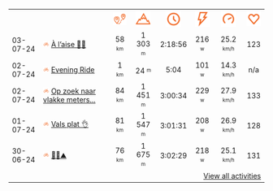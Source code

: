<table>
    <tr>
        <th></th>
        <th></th>
        <th align="center"><img src="https://raw.githubusercontent.com/robiningelbrecht/strava-activities/master/public/distance.svg" width="30" alt="distance" title="distance"/></th>
        <th align="center"><img src="https://raw.githubusercontent.com/robiningelbrecht/strava-activities/master/public/elevation.svg" width="30" alt="elevation" title="elevation"/></th>
        <th align="center"><img src="https://raw.githubusercontent.com/robiningelbrecht/strava-activities/master/public/time.svg" width="30" alt="time" title="time"/></th>
        <th align="center"><img src="https://raw.githubusercontent.com/robiningelbrecht/strava-activities/master/public/average-watt.svg" width="30" alt="average watts" title="average watts"/></th>
        <th align="center"><img src="https://raw.githubusercontent.com/robiningelbrecht/strava-activities/master/public/average-speed.svg" width="30" alt="average speed" title="average speed"/></th>
        <th align="center"><img src="https://raw.githubusercontent.com/robiningelbrecht/strava-activities/master/public/heart-rate.svg" width="30" alt="average heart rate" title="average heart rate"/></th>
    </tr>
            <tr>
            <td>03-07-24</td>
            <td>
                <img src="https://raw.githubusercontent.com/robiningelbrecht/strava-activities/master/public/activity-ride.svg" width="12" alt="À l’aise 🚴‍♂️" title="À l’aise 🚴‍♂️"/>
<a href="https://www.strava.com/activities/11798864000" title="Kcal: 2005 | Gear: None ">À l’aise 🚴‍♂️</a>
            </td>
            <td align="center">58 <sup><sub>km</sub></sup></td>
            <td align="center">1 303 <sup><sub>m</sub></sup></td>
            <td align="center">2:18:56</td>
            <td align="center">216 <sup><sub>w</sub></sup></td>
            <td align="center">25.2 <sup><sub>km/h</sub></sup></td>
            <td align="center">123</td>
        </tr>
            <tr>
            <td>02-07-24</td>
            <td>
                <img src="https://raw.githubusercontent.com/robiningelbrecht/strava-activities/master/public/activity-ride.svg" width="12" alt="Evening Ride" title="Evening Ride"/>
<a href="https://www.strava.com/activities/11791207520" title="Kcal: 39 | Gear: None ">Evening Ride</a>
            </td>
            <td align="center">1 <sup><sub>km</sub></sup></td>
            <td align="center">24 <sup><sub>m</sub></sup></td>
            <td align="center">5:04</td>
            <td align="center">101 <sup><sub>w</sub></sup></td>
            <td align="center">14.3 <sup><sub>km/h</sub></sup></td>
            <td align="center">n/a</td>
        </tr>
            <tr>
            <td>02-07-24</td>
            <td>
                <img src="https://raw.githubusercontent.com/robiningelbrecht/strava-activities/master/public/activity-ride.svg" width="12" alt="Op zoek naar vlakke meters 🤓🌞" title="Op zoek naar vlakke meters 🤓🌞"/>
<a href="https://www.strava.com/activities/11789360031" title="Kcal: 2744 | Gear: None ">Op zoek naar vlakke meters...</a>
            </td>
            <td align="center">84 <sup><sub>km</sub></sup></td>
            <td align="center">1 451 <sup><sub>m</sub></sup></td>
            <td align="center">3:00:34</td>
            <td align="center">229 <sup><sub>w</sub></sup></td>
            <td align="center">27.9 <sup><sub>km/h</sub></sup></td>
            <td align="center">133</td>
        </tr>
            <tr>
            <td>01-07-24</td>
            <td>
                <img src="https://raw.githubusercontent.com/robiningelbrecht/strava-activities/master/public/activity-ride.svg" width="12" alt="Vals plat 👌" title="Vals plat 👌"/>
<a href="https://www.strava.com/activities/11782085985" title="Kcal: 2543 | Gear: None ">Vals plat 👌</a>
            </td>
            <td align="center">81 <sup><sub>km</sub></sup></td>
            <td align="center">1 547 <sup><sub>m</sub></sup></td>
            <td align="center">3:01:31</td>
            <td align="center">208 <sup><sub>w</sub></sup></td>
            <td align="center">26.9 <sup><sub>km/h</sub></sup></td>
            <td align="center">128</td>
        </tr>
            <tr>
            <td>30-06-24</td>
            <td>
                <img src="https://raw.githubusercontent.com/robiningelbrecht/strava-activities/master/public/activity-ride.svg" width="12" alt="🚴‍♂️⛰️" title="🚴‍♂️⛰️"/>
<a href="https://www.strava.com/activities/11774556450" title="Kcal: 2668 | Gear: None ">🚴‍♂️⛰️</a>
            </td>
            <td align="center">76 <sup><sub>km</sub></sup></td>
            <td align="center">1 675 <sup><sub>m</sub></sup></td>
            <td align="center">3:02:29</td>
            <td align="center">218 <sup><sub>w</sub></sup></td>
            <td align="center">25.1 <sup><sub>km/h</sub></sup></td>
            <td align="center">131</td>
        </tr>
                <tr>
            <td colspan="8" align="right"><a href="https://github.com/robiningelbrecht/strava-activities#activities">View all activities</a></td>
        </tr>
    </table>
